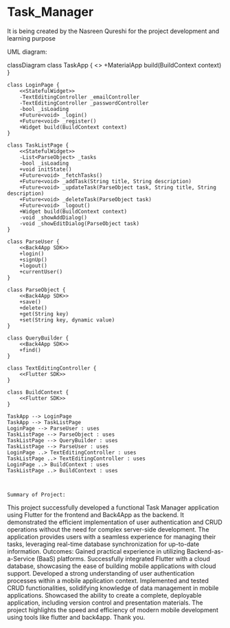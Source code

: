 # Task_Manager
It is being created by the Nasreen Qureshi for the project development and learning purpose

UML diagram:



classDiagram
    class TaskApp {
        <<Flutter App>>
        +MaterialApp build(BuildContext context)
    }

    class LoginPage {
        <<StatefulWidget>>
        -TextEditingController _emailController
        -TextEditingController _passwordController
        -bool _isLoading
        +Future<void> _login()
        +Future<void> _register()
        +Widget build(BuildContext context)
    }

    class TaskListPage {
        <<StatefulWidget>>
        -List<ParseObject> _tasks
        -bool _isLoading
        +void initState()
        +Future<void> _fetchTasks()
        +Future<void> _addTask(String title, String description)
        +Future<void> _updateTask(ParseObject task, String title, String description)
        +Future<void> _deleteTask(ParseObject task)
        +Future<void> _logout()
        +Widget build(BuildContext context)
        -void _showAddDialog()
        -void _showEditDialog(ParseObject task)
    }

    class ParseUser {
        <<Back4App SDK>>
        +login()
        +signUp()
        +logout()
        +currentUser()
    }

    class ParseObject {
        <<Back4App SDK>>
        +save()
        +delete()
        +get(String key)
        +set(String key, dynamic value)
    }

    class QueryBuilder {
        <<Back4App SDK>>
        +find()
    }

    class TextEditingController {
        <<Flutter SDK>>
    }

    class BuildContext {
        <<Flutter SDK>>
    }

    TaskApp --> LoginPage
    TaskApp --> TaskListPage
    LoginPage --> ParseUser : uses
    TaskListPage --> ParseObject : uses
    TaskListPage --> QueryBuilder : uses
    TaskListPage --> ParseUser : uses
    LoginPage ..> TextEditingController : uses
    TaskListPage ..> TextEditingController : uses
    LoginPage ..> BuildContext : uses
    TaskListPage ..> BuildContext : uses



    Summary of Project:
This project successfully developed a functional Task Manager application using Flutter for the frontend and Back4App as the backend.
It demonstrated the efficient implementation of user authentication and CRUD operations without the need for complex server-side development.
The application provides users with a seamless experience for managing their tasks, leveraging real-time database synchronization for up-to-date information.
Outcomes:
Gained practical experience in utilizing Backend-as-a-Service (BaaS) platforms.
Successfully integrated Flutter with a cloud database, showcasing the ease of building mobile applications with cloud support.
Developed a strong understanding of user authentication processes within a mobile application context.
Implemented and tested CRUD functionalities, solidifying knowledge of data management in mobile applications.
Showcased the ability to create a complete, deployable application, including version control and presentation materials.
The project highlights the speed and efficiency of modern mobile development using tools like flutter and back4app.
Thank you.
